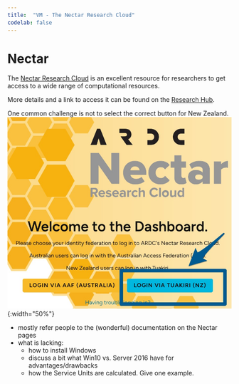 ```yaml
---
title:  "VM - The Nectar Research Cloud"
codelab: false
---
```


# Nectar

The [Nectar Research Cloud](https://dashboard.rc.nectar.org.au/auth/login/?next=/project/) is an excellent resource for researchers to get access to a wide range of computational resources.

More details and a link to access it can be found on the [Research Hub](https://research-hub.auckland.ac.nz/research-software-and-computing/advanced-compute/nectar-research-cloud). 

One common challenge is not to select the correct button for New Zealand.
![Login](../assets/NectarLogin.jpg){:width="50%"}

- mostly refer people to the (wonderful) documentation on the Nectar pages
- what is lacking:
  - how to install Windows
  - discuss a bit what Win10 vs. Server 2016 have for advantages/drawbacks
  - how the Service Units are calculated. Give one example. 


